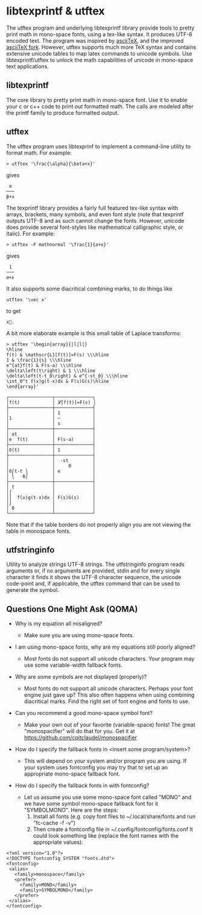 libtexprintf & utftex
=====================

The utftex program and underlying libtexprintf library provide tools to
pretty print math in mono-space fonts, using a tex-like syntax. It 
produces UTF-8 encoded text. The program was inspired by 
[asciiTeX](http://asciitex.sourceforge.net/), and the improved 
[asciiTeX fork](https://github.com/larseggert/asciiTeX). However, 
utftex supports much more TeX syntax and contains extensive unicode 
tables to map latex commands to unicode symbols. Use 
libtexprintf/utftex to unlock the math capabilities of unicode in 
mono-space text applications.

libtexprintf
------------
The core library to pretty print math in mono-space font. Use it to 
enable your c or c++ code to print out formatted math. The calls are 
modeled after the printf family to produce formatted output.   


utftex
------
The utftex program uses libtexprinf to implement a command-line utility 
to format math. For example:  

    > utftex '\frac{\alpha}{\beta+x}'  
gives
 
     α   
    ───  
    β+x  


The texprintf library provides a fairly full featured tex-like syntax
with arrays, brackets, many symbols, and even font style (note that 
texprintf outputs UTF-8 and as such cannot change the fonts. However,
unicode does provide several font-styles like mathematical calligraphic
style, or italic). For example:

    > utftex -F mathnormal '\frac{1}{a+x}' 
gives  

     1
    ───
    𝑎+𝑥

It also supports some diacritical combining marks, to do things like

    utftex '\vec x' 
to get
 
    x⃗.

A bit more elaborate example is this small table of Laplace transforms:

    > utftex '\begin{array}{|l|l|}  
    \hline  
    f(t) & \mathscr{L}[f(t)]=F(s) \\\hline  
    1 & \frac{1}{s} \\\hline  
    e^{at}f(t) & F(s-a) \\\hline  
    \delta\left(t\right) & 1 \\\hline  
    \delta\left(t-t_0\right) & e^{-st_0} \\\hline  
    \int_0^t f(x)g(t-x)dx & F(s)G(s)\hline  
    \end{array}'  

    ┌────────────────┬──────────────┐ 
    │f(t)            │ 𝓛[f(t)]=F(s) │  
    ├────────────────┼──────────────┤  
    │                │ 1            │  
    │1               │ ─            │  
    │                │ s            │  
    ├────────────────┼──────────────┤  
    │ at             │              │  
    │e  f(t)         │ F(s-a)       │  
    ├────────────────┼──────────────┤  
    │δ(t)            │ 1            │  
    ├────────────────┼──────────────┤  
    │                │  -st         │  
    │                │     0        │  
    │δ⎛t-t ⎞         │ e            │  
    │ ⎝   0⎠         │              │  
    ├────────────────┼──────────────┤  
    │ t              │              │  
    │⌠               │              │  
    │⎮  f(x)g(t-x)dx │ F(s)G(s)     │  
    │⌡               │              │  
    │ 0              │              │  
    └────────────────┴──────────────┘  


Note that if the table borders do not properly align you are not viewing 
the table in monospace fonts. 

utfstringinfo
-------------
Utility to analyze strings UTF-8 strings. The utfstringinfo  program 
reads  arguments or, if no arguments are provided, stdin and for every 
single character it finds it shows  the  UTF-8  character sequence, the 
unicode code-point and, if applicable, the utftex command that can be 
used to generate the symbol.  


Questions One Might Ask (QOMA)
------------------------------

* Why is my equation all misaligned?
	- Make sure you are using mono-space fonts.
	
* I am using mono-space fonts, why are my equations still poorly aligned?
	- Most fonts do not support all unicode characters. Your program 
	   may use some variable-width fallback fonts.
	   
* Why are some symbols are not displayed (properly)?
	- Most fonts do not support all unicode characters. Perhaps your 
	   font engine just gave up? This also often happens when using 
	   combining diacritical marks. Find the right set of font engine 
	   and fonts to use.
	   
* Can you recommend a good mono-space symbol font?
	- Make your own out of your favorite (variable-space) fonts! The 
	   great "monospacifier" will do that for you. Get it at 
	   https://github.com/cpitclaudel/monospacifier

* How do I specify the fallback fonts in <insert some program/system>?
	- This will depend on your system and/or program you are using. If 
	   your system uses fontconfig you may try that to set up an 
	   appropriate mono-space fallback font.

* How do I specify the fallback fonts in with fontconfig?
	- Let us assume you use some mono-space font called "MONO" and we 
	   have some symbol mono-space fallback font for it "SYMBOLMONO". 
	   Here are the steps:
	   1. Install all fonts (e.g. copy font files to 
	      ~/.local/share/fonts and run "fc-cache -f -v")
	   2. Then create a fontconfig file in 
	      ~/.config/fontconfig/fonts.conf
	      It could look something like (replace the font names with the 
	      appropriate values):
	      
```
<?xml version="1.0"?>
<!DOCTYPE fontconfig SYSTEM "fonts.dtd">
<fontconfig>
 <alias>
   <family>monospace</family>
   <prefer>
     <family>MONO</family>
     <family>SYMBOLMONO</family>
   </prefer>
 </alias>
</fontconfig>	   
```	     


